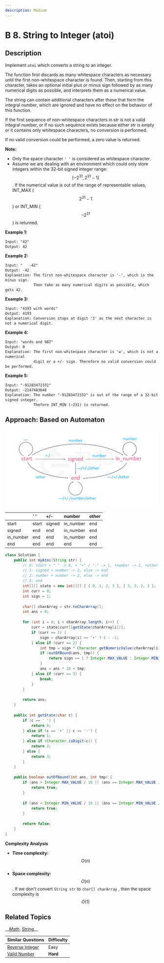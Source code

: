 ```yaml
---
description: Medium
---
```


# B 8. String to Integer \(atoi\)

## Description

Implement `atoi` which converts a string to an integer.

The function first discards as many whitespace characters as necessary until the first non-whitespace character is found. Then, starting from this character, takes an optional initial plus or minus sign followed by as many numerical digits as possible, and interprets them as a numerical value.

The string can contain additional characters after those that form the integral number, which are ignored and have no effect on the behavior of this function.

If the first sequence of non-whitespace characters in str is not a valid integral number, or if no such sequence exists because either str is empty or it contains only whitespace characters, no conversion is performed.

If no valid conversion could be performed, a zero value is returned.

**Note:**

* Only the space character `' '` is considered as whitespace character.
* Assume we are dealing with an environment which could only store integers within the 32-bit signed integer range: $$[−2^{31},  2^{31} − 1]$$. If the numerical value is out of the range of representable values, INT\_MAX \($$2^{31} − 1$$\) or INT\_MIN \($$−2^{31}$$\) is returned.

**Example 1:**

```text
Input: "42"
Output: 42
```

**Example 2:**

```text
Input: "   -42"
Output: -42
Explanation: The first non-whitespace character is '-', which is the minus sign.
             Then take as many numerical digits as possible, which gets 42.
```

**Example 3:**

```text
Input: "4193 with words"
Output: 4193
Explanation: Conversion stops at digit '3' as the next character is not a numerical digit.
```

**Example 4:**

```text
Input: "words and 987"
Output: 0
Explanation: The first non-whitespace character is 'w', which is not a numerical 
             digit or a +/- sign. Therefore no valid conversion could be performed.
```

**Example 5:**

```text
Input: "-91283472332"
Output: -2147483648
Explanation: The number "-91283472332" is out of the range of a 32-bit signed integer.
             Thefore INT_MIN (−231) is returned.
```

## Approach: Based on Automaton

![](../../../.gitbook/assets/image%20%2822%29.png)

|  | ' ' | +/- | number | other |
| :--- | :--- | :--- | :--- | :--- |
| start | start | signed | in\_number | end |
| signed | end | end | in\_number | end |
| in\_number | end | end | in\_number | end |
| end | end | end | end | end |

```java
class Solution {
    public int myAtoi(String str) {
        // 0: start + " " -> 0, + "+" / "-" -> 1, +number -> 2, +other -> end
        // 1: signed + number -> 2, else -> end
        // 2: number + number -> 2, else -> end
        // 3: end
        int[][] state = new int[][] { { 0, 1, 2, 3 }, { 3, 3, 2, 3 }, { 3, 3, 2, 3 }, { 3, 3, 3, 3 } };
        int curr = 0;
        int sign = 1;

        char[] charArray = str.toCharArray();
        int ans = 0;

        for (int i = 0; i < charArray.length; i++) {
            curr = state[curr][getState(charArray[i])];
            if (curr == 1) {
                sign = charArray[i] == '+' ? 1 : -1;
            } else if (curr == 2) {
                int tmp = sign * Character.getNumericValue(charArray[i]);
                if (outOfBound(ans, tmp)) {
                    return sign == 1 ? Integer.MAX_VALUE : Integer.MIN_VALUE;
                }
                ans = ans * 10 + tmp;
            } else if (curr == 3) {
                break;
            }
        }

        return ans;
    }

    public int getState(char c) {
        if (c == ' ') {
            return 0;
        } else if (c == '+' || c == '-') {
            return 1;
        } else if (Character.isDigit(c)) {
            return 2;
        } else {
            return 3;
        }
    }

    public boolean outOfBound(int ans, int tmp) {
        if (ans > Integer.MAX_VALUE / 10 || (ans == Integer.MAX_VALUE / 10 && tmp > 7)) {
            return true;
        }

        if (ans < Integer.MIN_VALUE / 10 || (ans == Integer.MIN_VALUE / 10 && tmp < -8)) {
            return true;
        }

        return false;
    }
}
```

**Complexity Analysis**

* **Time complexity:** $$O(n)$$.
* **Space complexity:** $$O(n)$$. If we don't convert `String str` to `char[] charArray` , then the space complexity is $$O(1)$$

## Related Topics

\_\_[_Math_](https://leetcode.com/tag/math/), [_String_](https://leetcode.com/tag/string/)\_\_

| Similar Questions | Difficulty |
| :--- | :--- |
| [Reverse Integer](c-7.-reverse-integer.md) | Easy |
| [Valid Number](a-65.-valid-number.md) | **Hard** |

